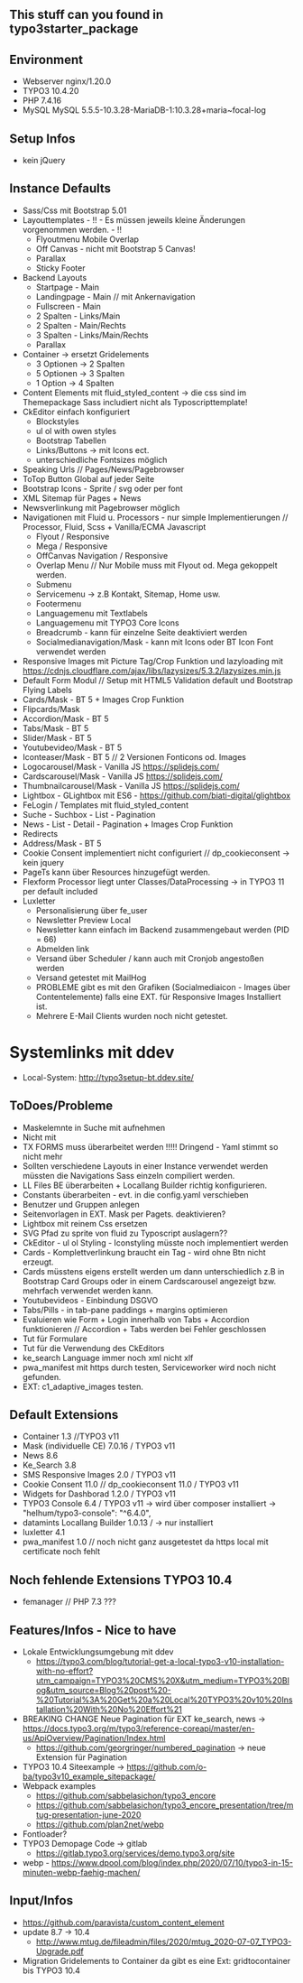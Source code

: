 ## This stuff can you found in typo3starter_package

## Environment
* Webserver nginx/1.20.0
* TYPO3 10.4.20
* PHP 7.4.16
* MySQL MySQL 5.5.5-10.3.28-MariaDB-1:10.3.28+maria~focal-log 

## Setup Infos
* kein jQuery
## Instance Defaults 
* Sass/Css mit Bootstrap 5.01
* Layouttemplates - !! - Es müssen jeweils kleine Änderungen vorgenommen werden. - !!
    - Flyoutmenu Mobile Overlap
    - Off Canvas - nicht mit Bootstrap 5 Canvas!
    - Parallax
    - Sticky Footer
* Backend Layouts 
    - Startpage - Main 
    - Landingpage - Main // mit Ankernavigation
    - Fullscreen - Main 
    - 2 Spalten - Links/Main 
    - 2 Spalten - Main/Rechts 
    - 3 Spalten - Links/Main/Rechts 
    - Parallax
* Container -> ersetzt Gridelements 
    - 3 Optionen -> 2 Spalten 
    - 5 Optionen -> 3 Spalten 
    - 1 Option -> 4 Spalten
* Content Elements mit fluid_styled_content  -> die css sind im Themepackage Sass includiert nicht als Typoscripttemplate!
* CkEditor einfach konfiguriert
    - Blockstyles
    - ul ol with owen styles
    - Bootstrap Tabellen
    - Links/Buttons -> mit Icons ect.
    - unterschiedliche Fontsizes möglich
* Speaking Urls // Pages/News/Pagebrowser
* ToTop Button Global auf jeder Seite
* Bootstrap Icons - Sprite / svg oder per font
* XML Sitemap für Pages + News
* Newsverlinkung mit Pagebrowser möglich
* Navigationen mit Fluid u. Processors - nur simple Implementierungen // Processor, Fluid, Scss + Vanilla/ECMA Javascript
    - Flyout / Responsive
    - Mega / Responsive
    - OffCanvas Navigation / Responsive
    - Overlap Menu // Nur Mobile muss mit Flyout od. Mega gekoppelt werden.
    - Submenu
    - Servicemenu -> z.B Kontakt, Sitemap, Home usw.
    - Footermenu
    - Languagemenu mit Textlabels
    - Languagemenu mit TYPO3 Core Icons
    - Breadcrumb - kann für einzelne Seite deaktiviert werden
    - Socialmedianavigation/Mask - kann mit Icons oder BT Icon Font verwendet werden
* Responsive Images mit Picture Tag/Crop Funktion und lazyloading mit https://cdnjs.cloudflare.com/ajax/libs/lazysizes/5.3.2/lazysizes.min.js
* Default Form Modul // Setup mit HTML5 Validation default und Bootstrap Flying Labels
* Cards/Mask - BT 5 + Images Crop Funktion
* Flipcards/Mask
* Accordion/Mask - BT 5
* Tabs/Mask - BT 5
* Slider/Mask - BT 5
* Youtubevideo/Mask - BT 5
* Iconteaser/Mask - BT 5 // 2 Versionen Fonticons od. Images
* Logocarousel/Mask - Vanilla JS https://splidejs.com/
* Cardscarousel/Mask - Vanilla JS https://splidejs.com/
* Thumbnailcarousel/Mask - Vanilla JS https://splidejs.com/
* Lightbox - GLightbox mit ES6 - https://github.com/biati-digital/glightbox
* FeLogin / Templates mit fluid_styled_content
* Suche - Suchbox - List - Pagination 
* News - List - Detail - Pagination + Images Crop Funktion
* Redirects
* Address/Mask - BT 5
* Cookie Consent implementiert nicht configuriert // dp_cookieconsent -> kein jquery
* PageTs kann über Resources hinzugefügt werden.
* Flexform Processor liegt unter Classes/DataProcessing -> in TYPO3 11 per default included
* Luxletter 
    - Personalisierung über fe_user
    - Newsletter Preview Local
    - Newsletter kann einfach im Backend zusammengebaut werden (PID = 66) 
    - Abmelden link
    - Versand über Scheduler / kann auch mit Cronjob angestoßen werden
    - Versand getestet mit MailHog
    - PROBLEME gibt es mit den Grafiken (Socialmediaicon - Images über Contentelemente) falls eine EXT. für Responsive Images Installiert ist.
    - Mehrere E-Mail Clients wurden noch nicht getestet. 
 
# Systemlinks mit ddev
* Local-System: http://typo3setup-bt.ddev.site/

## ToDoes/Probleme
* Maskelemnte in Suche mit aufnehmen
* Nicht mit 
* TX FORMS muss überarbeitet werden !!!!! Dringend - Yaml stimmt so nicht mehr
* Sollten verschiedene Layouts in einer Instance verwendet werden müssten die Navigations Sass einzeln compiliert werden.
* LL Files BE überarbeiten + Locallang Builder richtig konfigurieren.
* Constants überarbeiten - evt. in die config.yaml verschieben
* Benutzer und Gruppen anlegen
* Seitenvorlagen in EXT. Mask per Pagets. deaktivieren?
* Lightbox mit reinem Css ersetzen
* SVG Pfad zu sprite von fluid zu Typoscript auslagern??
* CkEditor - ul ol Styling - Iconstyling müsste noch implementiert werden
* Cards - Komplettverlinkung braucht ein <a> Tag - wird ohne Btn nicht erzeugt.
* Cards müsstens eigens erstellt werden um dann unterschiedlich z.B in Bootstrap Card Groups oder in einem 
  Cardscarousel angezeigt bzw. mehrfach verwendet werden kann.
* Youtubevideos - Einbindung DSGVO
* Tabs/Pills - in tab-pane paddings + margins optimieren
* Evaluieren wie Form + Login innerhalb von Tabs + Accordion funktionieren // Accordion + Tabs werden bei Fehler geschlossen
* Tut für Formulare
* Tut für die Verwendung des CkEditors 
* ke_search Language immer noch xml nicht xlf 
* pwa_manifest mit https durch testen, Serviceworker wird noch nicht gefunden.
* EXT: c1_adaptive_images testen.
## Default Extensions
* Container 1.3 //TYPO3 v11 
* Mask (individuelle CE) 7.0.16 / TYPO3 v11
* News 8.6
* Ke_Search 3.8
* SMS Responsive Images 2.0 / TYPO3 v11
* Cookie Consent 11.0 // dp_cookieconsent 11.0 / TYPO3 v11
* Widgets for Dashborad 1.2.0 / TYPO3 v11
* TYPO3 Console 6.4 / TYPO3 v11 -> wird über composer installiert -> "helhum/typo3-console": "^6.4.0",
* datamints Locallang Builder 1.0.13 / -> nur installiert
* luxletter 4.1
* pwa_manifest 1.0 // noch nicht ganz ausgetestet da https local mit certificate noch fehlt

## Noch fehlende Extensions TYPO3 10.4
* femanager // PHP 7.3 ???

## Features/Infos - Nice to have
* Lokale Entwicklungsumgebung mit ddev
    - https://typo3.com/blog/tutorial-get-a-local-typo3-v10-installation-with-no-effort?utm_campaign=TYPO3%20CMS%20X&utm_medium=TYPO3%20Blog&utm_source=Blog%20post%20-%20Tutorial%3A%20Get%20a%20Local%20TYPO3%20v10%20Installation%20With%20No%20Effort%21
* BREAKING CHANGE Neue Pagination für EXT ke_search, news -> https://docs.typo3.org/m/typo3/reference-coreapi/master/en-us/ApiOverview/Pagination/Index.html
    - https://github.com/georgringer/numbered_pagination -> neue Extension für Pagination
* TYPO3 10.4 Siteexample -> https://github.com/o-ba/typo3v10_example_sitepackage/
* Webpack examples
    - https://github.com/sabbelasichon/typo3_encore
    - https://github.com/sabbelasichon/typo3_encore_presentation/tree/mtug-presentation-june-2020
    - https://github.com/plan2net/webp
* Fontloader?
* TYPO3 Demopage Code -> gitlab
    - https://gitlab.typo3.org/services/demo.typo3.org/site
* webp - https://www.dpool.com/blog/index.php/2020/07/10/typo3-in-15-minuten-webp-faehig-machen/


## Input/Infos
* https://github.com/paravista/custom_content_element
* update 8.7 -> 10.4 
    - http://www.mtug.de/fileadmin/files/2020/mtug_2020-07-07_TYPO3-Upgrade.pdf
* Migration Gridelements to Container da gibt es eine Ext: gridtocontainer bis TYPO3 10.4